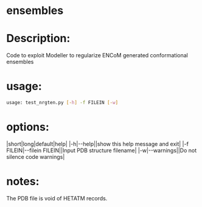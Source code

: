 ensembles
=========

# Description:

Code to exploit Modeller to regularize ENCoM generated conformational ensembles

# usage: 

```bash
usage: test_nrgten.py [-h] -f FILEIN [-w]
```

# options:

|short|long|default|help|
|-h|--help||show this help message and exit|
|-f FILEIN|--filein FILEIN||Input PDB structure filename|
|-w|--warnings||Do not silence code warnings|
  
# notes:

The PDB file is void of HETATM records. 

